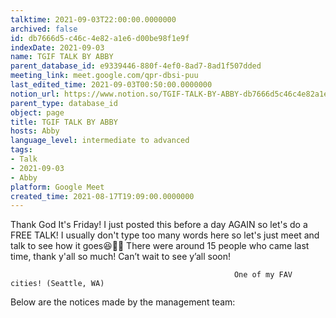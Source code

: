 ```yaml
---
talktime: 2021-09-03T22:00:00.0000000
archived: false
id: db7666d5-c46c-4e82-a1e6-d00be98f1e9f
indexDate: 2021-09-03
name: TGIF TALK BY ABBY
parent_database_id: e9339446-880f-4ef0-8ad7-8ad1f507dded
meeting_link: meet.google.com/qpr-dbsi-puu
last_edited_time: 2021-09-03T00:50:00.0000000
notion_url: https://www.notion.so/TGIF-TALK-BY-ABBY-db7666d5c46c4e82a1e6d00be98f1e9f
parent_type: database_id
object: page
title: TGIF TALK BY ABBY
hosts: Abby
language_level: intermediate to advanced
tags:
- Talk
- 2021-09-03
- Abby
platform: Google Meet
created_time: 2021-08-17T19:09:00.0000000
---
```


Thank God It's Friday! I just posted this before a day AGAIN so let's do a FREE TALK!
I usually don't type too many words here so let's just meet and talk to see how it goes😆👍🏻
There were around 15 people who came last time, thank y'all so much!
Can’t wait to see y’all soon!




                                                      One of my FAV cities! (Seattle, WA)







Below are the notices made by the management team: 


